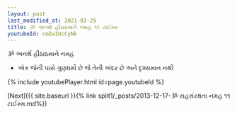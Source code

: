 ```yaml
---
layout: post
last_modified_at: 2021-03-29
title: ૐ અનર્થ હીઠાઠમાને નમહ ૧૧ ટાઈમ્સ
youtubeId: cmIwIUcCyNk
---
```

 
 
 ૐ અનર્થ હીઠાઠમાને નમહ  
 
 -  એક જેની પાસે ગુણધર્મો છે જે તેની અંદર છે અને દૃશ્યમાન નથી 
 
  
 
  
 
 
 
 
 
 


{% include youtubePlayer.html id=page.youtubeId %}
 
[Next]({{ site.baseurl }}{% link  split1/_posts/2013-12-17-ૐ સહસંરક્ષતા નમહ ૧૧ ટાઈમ્સ.md%})
 
